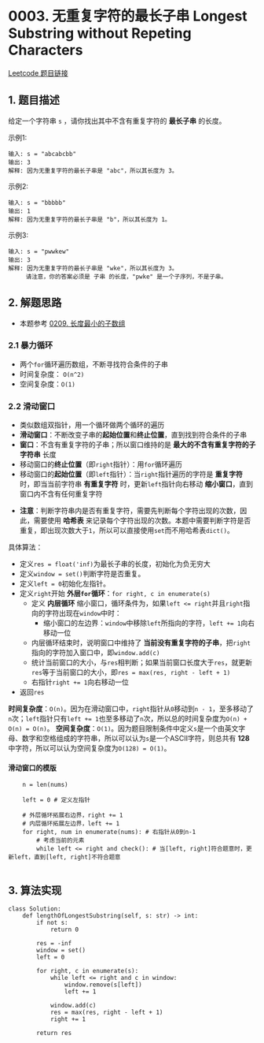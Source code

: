 # 0003. 无重复字符的最长子串 Longest Substring without Repeting Characters
[Leetcode 题目链接](https://leetcode.cn/problems/longest-substring-without-repeating-characters/)

## 1. 题目描述
给定一个字符串 `s` ，请你找出其中不含有重复字符的 **最长子串** 的长度。

示例1:
```
输入: s = "abcabcbb"
输出: 3 
解释: 因为无重复字符的最长子串是 "abc"，所以其长度为 3。
```


示例2:
```
输入: s = "bbbbb"
输出: 1
解释: 因为无重复字符的最长子串是 "b"，所以其长度为 1。
```

示例3:
```
输入: s = "pwwkew"
输出: 3
解释: 因为无重复字符的最长子串是 "wke"，所以其长度为 3。
     请注意，你的答案必须是 子串 的长度，"pwke" 是一个子序列，不是子串。
```

## 2. 解题思路
- 本题参考 [0209. 长度最小的子数组](/leetcode/0209_长度最小的子数组.md)

### 2.1 暴力循环
* 两个`for`循环遍历数组，不断寻找符合条件的子串
* 时间复杂度： `O(n^2)`
* 空间复杂度：`O(1)`

### 2.2 滑动窗口
* 类似数组双指针，用一个循环做两个循环的遍历
* **滑动窗口**：不断改变子串的**起始位置**和**终止位置**，直到找到符合条件的子串
* **窗口**：不含有重复字符的子串；所以窗口维持的是 **最大的不含有重复字符的子字符串** 长度
* 移动窗口的**终止位置**（即`right`指针）：用`for`循环遍历
* 移动窗口的**起始位置**（即`left`指针）：当`right`指针遍历的字符是 **重复字符** 时，即当当前字符串 **有重复字符** 时，更新`left`指针向右移动 **缩小窗口**，直到窗口内不含有任何重复字符
- **注意**：判断字符串内是否有重复字符，需要先判断每个字符出现的次数，因此，需要使用 **哈希表** 来记录每个字符出现的次数。本题中需要判断字符是否重复，即出现次数大于`1`，所以可以直接使用`set`而不用哈希表`dict()`。

具体算法：
- 定义`res = float('inf)`为最长子串的长度，初始化为负无穷大
- 定义`window = set()`判断字符是否重复。
- 定义`left = 0`初始化左指针。
- 定义`right`开始 **外层`for`循环**：`for right, c in enumerate(s)`
  - 定义 **内层循环** 缩小窗口，循环条件为，如果`left <= right`并且`right`指向的字符出现在`window`中时：
    - 缩小窗口的左边界：`window`中移除`left`所指向的字符，`left += 1`向右移动一位
  - 内层循环结束时，说明窗口中维持了 **当前没有重复字符的子串**，把`right`指向的字符加入窗口中，即`window.add(c)`
  - 统计当前窗口的大小，与`res`相判断；如果当前窗口长度大于`res`，就更新`res`等于当前窗口的大小，即`res = max(res, right - left + 1)`
  - 右指针`right += 1`向右移动一位 
- 返回`res`


**时间复杂度**：`O(n)`。因为在滑动窗口中，`right`指针从`0`移动到`n - 1`，至多移动了`n`次；`left`指针只有`left += 1`也至多移动了`n`次，所以总的时间复杂度为`O(n) + O(n) = O(n)`。
**空间复杂度**：`O(1)`。因为题目限制条件中定义`s`是一个由英文字母、数字和空格组成的字符串，所以可以认为`s`是一个ASCII字符，则总共有 **128** 中字符，所以可以认为空间复杂度为`O(128) = O(1)`。

#### 滑动窗口的模版
```Py
    n = len(nums)

    left = 0 # 定义左指针

    # 外层循环拓展右边界，right += 1
    # 内层循环拓展左边界，left += 1
    for right, num in enumerate(nums): # 右指针从0到n-1
        # 考虑当前的元素
        while left <= right and check(): # 当[left, right]符合题意时，更新left，直到[left, right]不符合题意


```

## 3. 算法实现
```Py
class Solution:
    def lengthOfLongestSubstring(self, s: str) -> int:
        if not s:
            return 0

        res = -inf
        window = set()
        left = 0

        for right, c in enumerate(s):
            while left <= right and c in window:
                window.remove(s[left])
                left += 1

            window.add(c)
            res = max(res, right - left + 1)
            right += 1

        return res
```

